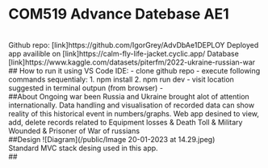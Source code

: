 # COM519 Advance Datebase AE1
<br>
Github repo: [link]https://github.com/IgorGrey/AdvDbAe1DEPLOY
Deployed app availible on [link]https://calm-fly-life-jacket.cyclic.app/
Database [link]https://www.kaggle.com/datasets/piterfm/2022-ukraine-russian-war
<br>
## How to run it using VS Code IDE:
- clone github repo 
- execute following commands sequentialy:
1. npm install
2. npm run dev
- visit location suggested in terminal outpun (from browser)
- <br>
##About
Ongoing war been Russia and Ukraine brought alot of attention internationally. 
Data handling and visualisation of recorded data can show reality of this historical event in numbers/graphs.
Web app desined to view, add, delete records related to Equipment losses & 
Death Toll & Military Wounded & Prisoner of War of russians
<br>
##Design
![Diagram](/public/Image 20-01-2023 at 14.29.jpeg)
<br>
Standard MVC stack desing used in this app.
<br>
## 
